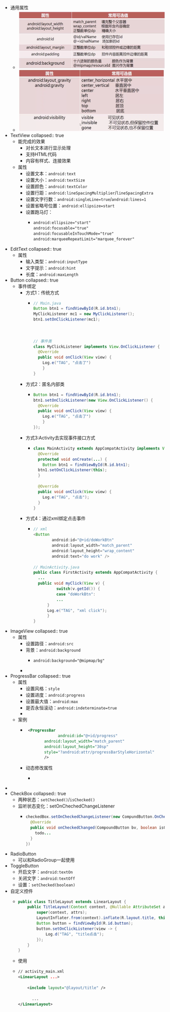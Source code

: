 - 通用属性
	- ![截屏2023-02-19 21.36.04.png](../assets/截屏2023-02-19_21.36.04_1676813783311_0.png)
	- ![截屏2023-02-19 21.36.33.png](../assets/截屏2023-02-19_21.36.33_1676813809972_0.png)
- TextView
  collapsed:: true
	- 能完成的效果
		- 对长文本进行显示处理
		- 支持HTML代码
		- 内容有样式、连接效果
	- 属性
		- 设置文本：`android:text`
		- 设置大小：`android:textSize`
		- 设置颜色：`android:textColor`
		- 设置行距：`android:lineSpacingMultiplier`/`lineSpacingExtra`
		- 设置文字行数：`android:singleLine=true`/`android:lines=1`
		- 设置省略号位置：`android:ellipsize=start`
		- 设置跑马灯：
			- ```xml
			  android:ellipsize="start"
			  android:focusable="true"
			  android:focusableInTouchMode="true"
			  android:marqueeRepeatLimit="marquee_forever"
			  ```
- EditText
  collapsed:: true
	- 属性
		- 输入类型：`android:inputType`
		- 文字提示：`android:hint`
		- 长度：`android:maxLength`
- Button
  collapsed:: true
	- 事件绑定
		- 方式1：传统方式
			- ```java
			  // Main.java
			  Button btn1 = findViewById(R.id.btn1);
			  MyClickListener mc1 = new MyClickListener();
			  btn1.setOnClickListener(mc1);
			  
			  
			  
			  // 事件类
			  class MyClickListener implements View.OnClickListener {
			    @Override
			    public void onClick(View view) {
			      Log.e("TAG", "点击了")
			      }
			  }
			  ```
		- 方式2：匿名内部类
			- ```java
			  Button btn1 = findViewById(R.id.btn1);
			  btn1.setOnClickListener(new View.OnClickListener() {
			    @Override
			    public void onClick(View view) {
			      Log.e("TAG", "点击了")
			      }
			  });
			  ```
		- 方式3:Activity去实现事件接口方式
			- ```java
			  class MainActivity extends AppCompatActivity implements View.OnClickListener {
			    @Override
			    protected void onCreate(...) {
			      Button btn1 = findViewById(R.id.btn1);
			  	btn1.setOnClickListener(this);
			    }
			      
			    @Override 
			    public void onClick(View view) {
			      Log.e("TAG", "点击");
			    }
			  }
			  ```
		- 方式4：通过xml绑定点击事件
			- ```java
			  // xml
			  <Button
			          android:id="@+id/doWorkBtn"
			          android:layout_width="match_parent"
			          android:layout_height="wrap_content"
			          android:text="do work" />
			  
			  // MainActivity.java
			  public class FirstActivity extends AppCompatActivity {
			  	...
			  	public void myClick(View v) {
			    		switch(v.getId()) {
			  			case "doWorkBtn":
			  			...
			  		}
			  		Log.e("TAG", "xml click");
			    	}
			  }
			  ```
- ImageView
  collapsed:: true
	- 属性
		- 设置路径：`android:src`
		- 背景：`android:background`
			- ```xml
			  android:background="@mipmap/bg"
			  ```
		-
- ProgressBar
  collapsed:: true
	- 属性
		- 设置风格：`style`
		- 设置进度：`android:progress`
		- 设置最大值：`android:max`
		- 是否永恒滚动：`android:indeterminate=true`
		-
	- 案例
		- ```xml
		   <ProgressBar
		                android:id="@+id/progress"
		          android:layout_width="match_parent"
		          android:layout_height="30sp"
		          style="?android:attr/progressBarStyleHorizontal"
		          />
		  ```
		- 动态修改属性
			- ```java
			  ```
-
- CheckBox
  collapsed:: true
	- 两种状态：`setChecked()`/`isChecked()`
	- 监听状态变化：setOnChechedChangeListener
		- ```java
		  checkedBox.setOnCheckedChangeListener(new CompundButton.OnCheckedChangeListener() {
		    @Override
		    public void onCheckedChanged(CompoundButton bv, boolean isChecked) {
		      todo...
		    }
		  })
		  ```
- RadioButton
	- 可以和RadioGroup一起使用
- ToggleButton
	- 开启文字：`android:textOn`
	- 关闭文字：`android:textOff`
	- 设置：`setChecked(boolean)`
- 自定义控件
	- ```java
	  public class TitleLayout extends LinearLayout {
	      public TitleLayout(Context context, @Nullable AttributeSet attrs) {
	          super(context, attrs);
	          LayoutInflater.from(context).inflate(R.layout.title, this);
	          Button button = findViewById(R.id.button);
	          button.setOnClickListener(view -> {
	              Log.d("TAG", "title点击");
	          });
	      }
	  }
	  ```
	- 使用
	- ```xml
	  // activity_main.xml
	  <LinearLayout ...>
	  
	      <include layout="@layout/title" />
	  	
	    	...
	  </LinearLayout>
	  ```